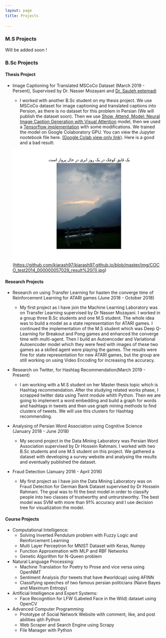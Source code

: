 ```yaml
---
layout: page
title: Projects

---
```


### M.S Projects
  Will be added soon !

### B.Sc Projects

#### Thesis Project
* Image Captioning for Translated MSCoCo Dataset (March 2019 - Persent), Supervised by Dr. Nasser Mozayani and [Dr. Sauleh eetemadi](https://sauleh.github.io/students/)
  - I worked with another B.Sc student on my thesis project. We use MSCoCo dataset for image captioning and translated captions into Persion, as there is no dataset for this problem in Persian (We will publish the dataset soon). Then we use [Show, Attend, Model: Neural Image Caption Generation with Visual Attention](https://arxiv.org/pdf/1502.03044.pdf) model, then we used a [Tensorflow implementation](https://github.com/coldmanck/show-attend-and-tell) with some modifications. We trained the model on Google Colaboratory GPU. You can view the Jupyter nootebook file here. [(Google Colab view only link)](https://colab.research.google.com/drive/1GkhnZKpJYxxHiSigBcdKFyIv8WdYYQ_n). Here is a good and a bad result:
  
  
  ![boat](https://github.com/kiarash97/kiarash97.github.io/blob/master/img/COCO_test2014_000000361510_result%20(1).jpg "hi")
(https://github.com/kiarash97/kiarash97.github.io/blob/master/img/COCO_test2014_000000057029_result%20(1).jpg)





#### Research Projects
* Research on using Transfer Learning for hasten the converge time of Reinforcement Learning for ATARI games (June 2018 - October 2018)
  - My first project as I have join the Machine Learning Laboratory was on Transfer Learning supervised by Dr Nasser Mozayani. I worked in a group three B.Sc students and one M.S student. The whole idea was to build a model as a state representation for ATARI games. I continued the implementation of the M.S student which was Deep Q-Learning for Breakout and Pong games and enhanced the converge time with multi-agent. Then I build an Autoencoder and Variational Autoencoder model which they were feed with images of these two games as a skilled agent were playing the games. The results were fine for state representation for new ATARI games, but the group are still working on using Video Encoding for increasing the accuracy.
  
* Research on Twitter, for Hashtag Recommendation(March 2019 - Present)
  - I am working with a M.S student on her Master thesis topic which is Hashtag recommendation. After the studying related works phase, I scrapped twitter data using Twint module whith Python. Then we are going to implement a word embedding and build a graph for words and hashtags in tweets and then use graph mining methods to find clusters of tweets. We will use this clusters for Hashtag recommending.

* Analysing of Persian Word Association using Cognitive Science (January 2018 - June 2018)
  -  My second project in the Data Mining Laboratory was Persian Word Association supervised by Dr Hossein Rahmani. I worked with two B.Sc students and one M.S student on this project. We gathered a dataset with developing a survey website and analysing the results and eventually published the dataset.
  
* Fraud Detection (January 2016 - April 2016)
  -  My first project as I have join the Data Mining Laboratory was on Fraud Detection for German Bank Dataset supervised by Dr Hossein Rahmani. The goal was to fit the best model in order to classify people into two classes of trustworthy and untrurstworthy. The best model was SVM with more than 91% accuracy and I use decision tree for visualization the model.

  
#### Course Projects

* Computational Intelligence: 
  - Solving Inverted Pendulum problem with Fuzzy Logic and Reinforcement Learning
  - Multi Layer Perceptron for MNIST Dataset with Keras, Numpy
  - Function Approximation with MLP and RBF Networks
  - Genetic Algorithm for N-Queen problem
* Natural Language Processing: 
  - Machine Translation for Poetry to Prose and vice versa using OpenNMT
  - Sentiment Analysis (for tweets that have #worldcup) using AFINN
  - Classifying speeches of two famous persian politicians (Naive Bayes and Maximum Entropy)
* Artificial Intelligence and Expert Systems:
  - Face Recognition for LFW (Labeled Face in the Wild) dataset using OpenCV
* Advanced Computer Programming
  - Prototype of Social Network Website with comment, like, and post abilities qith Python
  - Web Scraper and Search Engine using Scrapy
  - File Manager with Python
  




